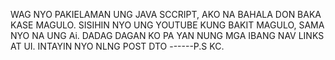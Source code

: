 WAG NYO PAKIELAMAN UNG JAVA SCCRIPT, AKO NA BAHALA DON BAKA KASE MAGULO. 
SISIHIN NYO UNG YOUTUBE KUNG BAKIT MAGULO, SAMA NYO NA UNG Ai.
DADAG DAGAN KO PA YAN NUNG MGA IBANG NAV LINKS AT UI. INTAYIN NYO NLNG POST DTO
------P.S KC.
